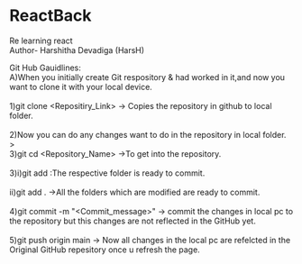 # ReactBack
Re learning react
<br>
Author- Harshitha Devadiga (HarsH)
</br>

<p1>Git Hub Gauidlines:</p1>
&nbsp;<p2><br>A)When you initially create Git respository & had worked in it,and now you want to clone it with your local device.</br></p2>
&nbsp;<p3><br>1)git clone <Repositiry_Link> -> Copies the repository in github to local folder. </br> 
<br>2)Now you can do any changes want to do in the repository in local folder.</br>>
<br>3)git cd <Repository_Name> ->To get into the repository.</br></p3>
<br>3)i)git add <NameOfFolderYouModifiedAndWantToAddToGitHuB> :The respective folder is ready to commit.</br>
 <br>ii)git add . ->All the folders which are modified are ready to commit.</br>
<br>4)git commit -m "<Commit_message>" -> commit the changes in local pc to the repository but this changes are not reflected in the GitHub yet.</br>
<br>5)git push origin main -> Now all changes in the local pc are refelcted in the Original GitHub repesitory once u refresh the page.</br></p3>

